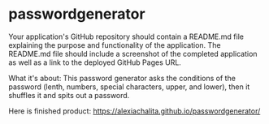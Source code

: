 # passwordgenerator

Your application's GitHub repository should contain a README.md file explaining the purpose and functionality of the application. The README.md file should include a screenshot of the completed application as well as a link to the deployed GitHub Pages URL.


What it's about:
This password generator asks the conditions of the password (lenth, numbers, special characters, upper, and lower), then it shuffles it and spits out a password.

Here is finished product: https://alexiachalita.github.io/passwordgenerator/



